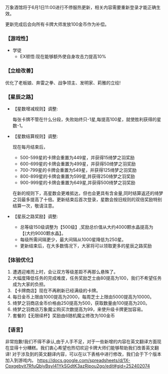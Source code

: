 万象酒馆将于6月1日11:00进行不停服热更新，相关内容需要重新登录才能正确生效。

更新完成后会向所有卡牌大师发放100金币作为补偿。



### 【游戏性】

- 学徒
  - EX顿悟:现在能够额外使自身攻击力提高10%



### 【立绘改善】

优化了老板娘、奔雷之拳、战争领主、发明家、莉雅的立绘!



### 【星辰之路】

- 【星数增减规则】调整:

  每张卡牌不管在什么分段，失败始终只-1星,每提高100星，就使胜利获得的星数-1。

- 【星数结算规则】调整:

  现在每月结束后，

  - 500-599星的卡牌会重置为449星，并获得15绮梦之羽奖励
  - 600-699星的卡牌会重置为499星，并获得50绮梦之羽奖励
  - 700-799星的卡牌会重置为549星，并获得125绮梦之羽奖励
  - 800-899星的卡牌会重置为599星,并获得250绮梦之羽奖励
  - 900-999星的卡牌会重置为649星,并获得500绮梦之羽奖励

  在新的规则下，高星数会更难抵达，但也会更具有含金量,同时结算返还的绮梦之羽最多提高了十倍。更新结束后首次登录，星数会按旧规则的双倍奖励特别结算一次，敬请注意。

- 【星辰之路奖励】调整:
  - 总等级150级调整为【500级】,奖励总价值从大约4000颗水晶提高为【(大约9000颗水晶】。
  - 每级所需间隔更少，最大间隔从1000星降低为250星。
  - 更新结束后，在大多数情况下，大家将可以领取更多的星辰之路奖励



### 【体验优化】

1. 遭遇迎难而上时，会让双方等级差距不再那么悬殊了。
2. 大幅度降低任务的完成难度，任务奖励芝士由80提高为100，我们不希望任务成为大家的负担。
3. 【卡牌商店】现在不再刷新已经满级的卡牌。
4. 每日金币上限由1000提高为2000，每周芝士上限由5000提高为10000。
5. 绮梦之羽商店金币价格由250提高为500，获取数量由100提高为200。
6. 绮梦之羽商店万象魔尘购买次数提高为99，来使升级卡牌更加容易。
7. 套餐的【无限续杯】奖励由6随机魔尘修改为100金币



### 【语言】

非常抱歉!我们不得不承认,由于人手不足，对于一些新增的内容在英文翻译方面现在显得十分糟糕。我们衷心希望也热切欢迎卡牌大师们能够帮助我们改善英文翻译!
对于涉及到的英文翻译内容，可以在以下表格中进行修改，我们会于下个版本加入到游戏内。
https://docs.google.com/spreadsheets/d/1X-Cpxgebyit7RfuQbiyBsyl41YkSGdtK3azRipou2go/edit#gid=252402074
